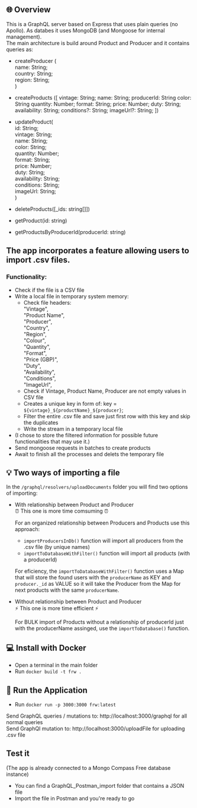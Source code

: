 ## 🌐 Overview

This is a GraphQL server based on Express that uses plain queries (no Apollo). As databes it uses MongoDB (and Mongoose for internal management).  
The main architecture is build around Product and Producer and it contains queries as:

-   createProducer (  
            name: String;  
            country: String;  
            region: String;  
    )

-   createProducts ([
            vintage: String;
            name: String;
            producerId: String
            color: String
            quantity: Number;
            format: String;
            price: Number;
            duty: String;
            availability: String;
            conditions?: String;
            imageUrl?: String;
    ])

-   updateProduct(  
            id: String;  
            vintage: String;  
            name: String;  
            color: String;  
            quantity: Number;  
            format: String;  
            price: Number;  
            duty: String;  
            availability: String;  
            conditions: String;  
            imageUrl: String;  
    )

-   deleteProducts([\_ids: string[]])

-   getProduct(id: string)

-   getProductsByProducerId(producerId: string)

## The app incorporates a feature allowing users to import .csv files.

### Functionality:

-   Check if the file is a CSV file
-   Write a local file in temporary system memory:
    -   Check file headers:  
        "Vintage",  
        "Product Name",  
        "Producer",  
        "Country",  
        "Region",  
        "Colour",  
        "Quantity",  
        "Format",  
        "Price (GBP)",  
        "Duty",  
        "Availability",  
        "Conditions",  
        "ImageUrl",
    -   Check if Vintage, Product Name, Producer are not empty values in CSV file
    -   Creates a unique key in form of:
        key = `${vintage}_${productName}_${producer}`;
    -   Filter the entire .csv file and save just first row with this key and skip the duplicates
    -   Write the stream in a temporary local file
-   (I chose to store the filtered information for possible future functionalities that may use it.)
-   Send mongoose requests in batches to create products
-   Await to finish all the processes and delets the temporary file

## 💡 Two ways of importing a file

In the `/graphql/resolvers/uploadDocuments` folder you will find two options of importing:

-   With relationship between Product and Producer  
    ⏰ This one is more time comsuming ⏰  

    For an organized relationship between Producers and Products
    use this approach:

    -   `importProducersInDb()` function will import all producers from the .csv file (by unique names)
    -   `importToDatabaseWithFilter()` function will import all products (with a producerId)

    For eficiency, the `importToDatabaseWithFilter()` function uses a Map
    that will store the found users with the `producerName` as KEY and `producer._id` as VALUE
    so it will take the Producer from the Map for next products with the same `producerName`.

-   Without relationship between Product and Producer  
    ⚡ This one is more time efficient ⚡

    For BULK import of Products without a relationship of producerId
    just with the producerName assinged, use the `importToDatabase()` function.

## 💻 Install with Docker

-   Open a terminal in the main folder
-   Run `docker build -t frw .  `

## 🚀 Run the Application

-   Run `docker run -p 3000:3000 frw:latest`

Send GraphQL queries / mutations to: http://localhost:3000/graphql for all normal queries  
Send GraphQl mutation to: http://localhost:3000/uploadFile for uploading .csv file

## Test it

(The app is already connected to a Mongo Compass Free database instance)
-   You can find a GraphQL_Postman_import folder that contains a JSON file
-   Import the file in Postman and you're ready to go
